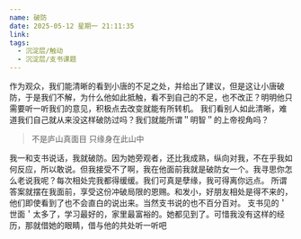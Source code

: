 ```yaml
---
name: 破防
date: 2025-05-12 星期一 21:11:35
link: 
tags:
  - 沉淀层/触动
  - 沉淀层/支书课题
---
```

作为观众，我们能清晰的看到小唐的不足之处，并给出了建议，但是这让小唐破防，于是我们不解，为什么他如此抵触，看不到自己的不足，也不改正？明明他只需要听一听我们的意见，积极点去改变就能有所转机。
我们看别人如此清晰，难道我们自己就从来没这样破防过吗？我们就能所谓＂明智＂的上帝视角吗？

> 不是庐山真面目
> 只缘身在此山中

我一和支书说话，我就破防。因为她旁观者，还比我成熟，纵向对我，不在乎我如何反应，所以敢说。但我接受不了啊，我在他面前我就是破防女一个。我寻思你怎么老说我呢？每次相处完我都得缓缓。我们可真是孽缘，我可得离你远点。
所谓答案就摆在我面前，享受这份冲破局限的恩赐。和发小，好朋友相处是得不来的，他们即使看到了也不会直白的说出来。当然支书说的也不百分百对。
支书见的＇世面＇太多了，学习最好的，家里最富裕的。她都见到了。可惜我没有这样的经历，那就借她的眼睛，借与他的共处听一听吧